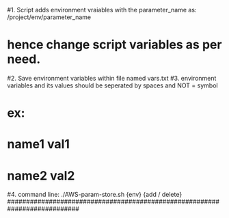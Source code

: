 #1. Script adds environment vraiables with the parameter_name as: /project/env/parameter_name
#   hence change script variables as per need.
#2. Save environment variables within file named vars.txt
#3. environment variables and its values should be seperated by spaces and NOT = symbol
# ex: 
#     name1   val1
#     name2   val2
#4. command line: ./AWS-param-store.sh {env} {add / delete}
###########################################################################
